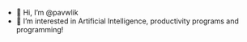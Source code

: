 - 👋 Hi, I’m @pavwlik
- 👀 I’m interested in Artificial Intelligence, productivity programs and programming!
